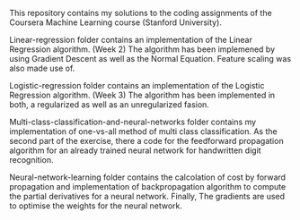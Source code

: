 This repository contains my solutions to the coding assignments of the Coursera Machine Learning course (Stanford University).

Linear-regression folder contains an implementation of the Linear Regression algorithm. (Week 2) 
The algorithm has been implemened by using Gradient Descent as well as the Normal Equation.
Feature scaling was also made use of.

Logistic-regression folder contains an implementation of the Logistic Regression algorithm. (Week 3)
The algorithm has been implemented in both, a regularized as well as an unregularized fasion.

Multi-class-classification-and-neural-networks folder contains my implementation of one-vs-all method
of multi class classification. As the second part of the exercise, there a code for the feedforward 
propagation algorithm for an already trained neural network for handwritten digit recognition.

Neural-network-learning folder contains the calcolation of cost by forward propagation and implementation 
of backpropagation algorithm to compute the partial derivatives for a neural network. Finally, The 
gradients are used to optimise the weights for the neural network.
